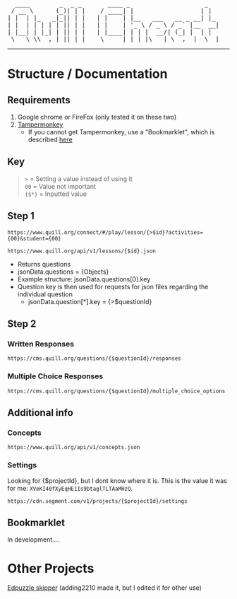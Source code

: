 <pre>
  ____        _  _ _       ____ _                    _   
 / __ \      (_)| | |    / ____| |                  | |  
| |  | |_   _|_|| | |   | |    | |__   ___   __ _ __| |_ 
| |  | | | | | || | |   | |    | '_ \ / _ \ / _` |__  __|
| |__| | |_| | || | |   | |____| | | |  __/| (_| |  | | 
 \___\_\\__,_| ||_|_|    \_____|_| |_|\___| \__,__|  \__|
</pre>
<hr />

# Structure / Documentation
## Requirements
1. Google chrome or FireFox (only tested it on these two)
2. [Tampermonkey](https://chromewebstore.google.com/detail/tampermonkey/dhdgffkkebhmkfjojejmpbldmpobfkfo)
	- If you cannot get Tampermonkey, use a "Bookmarklet", which is described [here](#bookmarklet)
## Key
> `>` = Setting a value instead of using it
> <br/>
> `00` = Value not important
> <br/>
> `{$*}` = Inputted value
## Step 1
```https
https://www.quill.org/connect/#/play/lesson/{>$id}?activities={00}&student={00}
```
```https
https://www.quill.org/api/v1/lessons/{$id}.json
```
- Returns questions
- jsonData.questions = {Objects}
- Example structure: jsonData.questions[0].key
- Question key is then used for requests for json files regarding the individual question
	- jsonData.question[*].key = {>$questionId}

<!-- Not Needed: https://www.quill.org/api/v1/questions/{$questionId}.json
	Returns question data
-->

## Step 2
### Written Responses
```https
https://cms.quill.org/questions/{$questionId}/responses
```
### Multiple Choice Responses
```https
https://cms.quill.org/questions/{$questionId}/multiple_choice_options
```

## Additional info
### Concepts
```https
https://www.quill.org/api/v1/concepts.json
```
### Settings
Looking for {$projectId}, but I dont know where it is. This is the value it was for me: `XVeKI40fXyEqHE1Is9btaglTLTAaMHzQ`.
```https
https://cdn.segment.com/v1/projects/{$projectId}/settings
```

## Bookmarklet
In development....

# Other Projects
[Edpuzzle skipper](https://cadenmf.com/api) (adding2210 made it, but I edited it for other use)